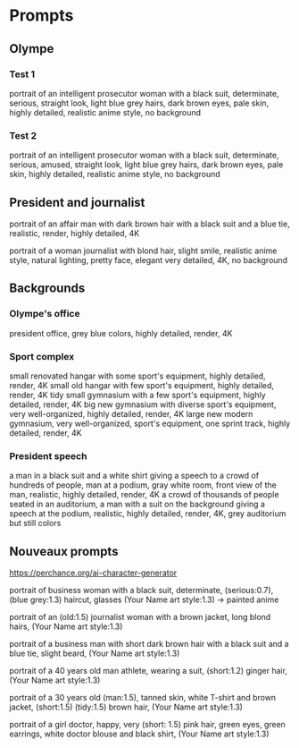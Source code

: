# Prompts

## Olympe

### Test 1
portrait of an intelligent prosecutor woman with a black suit, determinate, serious, straight look, light blue grey hairs, dark brown eyes, pale skin, highly detailed, realistic anime style, no background

### Test 2
portrait of an intelligent prosecutor woman with a black suit, determinate, serious, amused, straight look, light blue grey hairs, dark brown eyes, pale skin, highly detailed, realistic anime style, no background

## President and journalist

portrait of an affair man with dark brown hair with a black suit and a blue tie, realistic, render, highly detailed, 4K

portrait of a woman journalist with blond hair, slight smile, realistic anime style, natural lighting, pretty face, elegant very detailed, 4K, no background

## Backgrounds 

### Olympe's office

president office, grey blue colors, highly detailed, render, 4K

### Sport complex

small renovated hangar with some sport's equipment, highly detailed, render, 4K
small old hangar with few sport's equipment, highly detailed, render, 4K
tidy small gymnasium with a few sport's equipment, highly detailed, render, 4K
big new gymnasium with diverse sport's equipment, very well-organized, highly detailed, render, 4K
large new modern gymnasium, very well-organized, sport's equipment, one sprint track, highly detailed, render, 4K

### President speech

a man in a black suit and a white shirt giving a speech to a crowd of hundreds of people, man at a podium, gray white room, front view of the man, realistic, highly detailed, render, 4K
a crowd of thousands of people seated in an auditorium, a man with a suit on the background giving a speech at the podium, realistic, highly detailed, render, 4K, grey auditorium but still colors

## Nouveaux prompts

https://perchance.org/ai-character-generator

portrait of business woman with a black suit, determinate, (serious:0.7), (blue grey:1.3) haircut, glasses (Your Name art style:1.3)
-> painted anime

portrait of an (old:1.5) journalist woman with a brown jacket, long blond hairs, (Your Name art style:1.3)

portrait of a business man with short dark brown hair with a black suit and a blue tie, slight beard, (Your Name art style:1.3)

portrait of a 40 years old man athlete, wearing a suit, (short:1.2) ginger hair, (Your Name art style:1.3)

portrait of a 30 years old (man:1.5), tanned skin, white T-shirt and brown jacket, (short:1.5) (tidy:1.5) brown hair, (Your Name art style:1.3)

portrait of a girl doctor, happy, very (short: 1.5) pink hair, green eyes, green earrings, white doctor blouse and black shirt, (Your Name art style:1.3)

